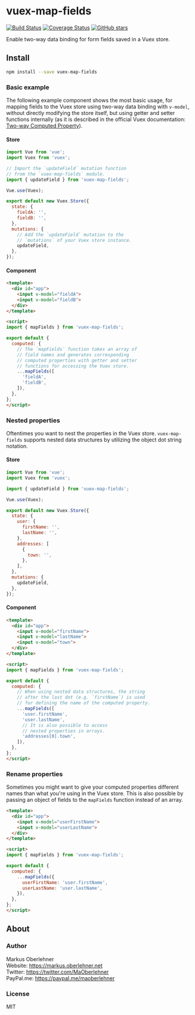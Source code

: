 # vuex-map-fields
[![Build Status](https://travis-ci.org/maoberlehner/vuex-map-fields.svg?branch=master)](https://travis-ci.org/maoberlehner/vuex-map-fields)
[![Coverage Status](https://coveralls.io/repos/github/maoberlehner/vuex-map-fields/badge.svg?branch=master)](https://coveralls.io/github/maoberlehner/vuex-map-fields?branch=master)
[![GitHub stars](https://img.shields.io/github/stars/maoberlehner/vuex-map-fields.svg?style=social&label=Star)](https://github.com/maoberlehner/vuex-map-fields)

Enable two-way data binding for form fields saved in a Vuex store.

## Install
```bash
npm install --save vuex-map-fields
```

### Basic example
The following example component shows the most basic usage, for mapping fields to the Vuex store using two-way data binding with `v-model`, without directly modifying the store itself, but using getter and setter functions internally (as it is described in the official Vuex documentation: [Two-way Computed Property](https://vuex.vuejs.org/en/forms.html#two-way-computed-property)).

#### Store
```js
import Vue from 'vue';
import Vuex from 'vuex';

// Import the `updateField` mutation function
// from the `vuex-map-fields` module.
import { updateField } from 'vuex-map-fields';

Vue.use(Vuex);

export default new Vuex.Store({
  state: {
    fieldA: '',
    fieldB: '',
  },
  mutations: {
    // Add the `updateField` mutation to the
    // `mutations` of your Vuex store instance.
    updateField,
  },
});
```

#### Component
```html
<template>
  <div id="app">
    <input v-model="fieldA">
    <input v-model="fieldB">
  </div>
</template>

<script>
import { mapFields } from 'vuex-map-fields';

export default {
  computed: {
    // The `mapFields` function takes an array of
    // field names and generates corresponding
    // computed properties with getter and setter
    // functions for accessing the Vuex store.
    ...mapFields([
      'fieldA',
      'fieldB',
    ]),
  },
};
</script>
```

### Nested properties
Oftentimes you want to nest the properties in the Vuex store. `vuex-map-fields` supports nested data structures by utilizing the object dot string notation.

#### Store
```js
import Vue from 'vue';
import Vuex from 'vuex';

import { updateField } from 'vuex-map-fields';

Vue.use(Vuex);

export default new Vuex.Store({
  state: {
    user: {
      firstName: '',
      lastName: '',
    },
    addresses: [
      {
        town: '',
      },
    ],
  },
  mutations: {
    updateField,
  },
});
```

#### Component
```html
<template>
  <div id="app">
    <input v-model="firstName">
    <input v-model="lastName">
    <input v-model="town">
  </div>
</template>

<script>
import { mapFields } from 'vuex-map-fields';

export default {
  computed: {
    // When using nested data structures, the string
    // after the last dot (e.g. `firstName`) is used
    // for defining the name of the computed property.
    ...mapFields([
      'user.firstName',
      'user.lastName',
      // It is also possible to access
      // nested properties in arrays.
      'addresses[0].town',
    ]),
  },
};
</script>
```

### Rename properties
Sometimes you might want to give your computed properties different names than what you're using in the Vuex store. This is also possible by passing an object of fields to the `mapFields` function instead of an array.

```html
<template>
  <div id="app">
    <input v-model="userFirstName">
    <input v-model="userLastName">
  </div>
</template>

<script>
import { mapFields } from 'vuex-map-fields';

export default {
  computed: {
    ...mapFields({
      userFirstName: 'user.firstName',
      userLastName: 'user.lastName',
    }),
  },
};
</script>
```

## About
### Author
Markus Oberlehner  
Website: https://markus.oberlehner.net  
Twitter: https://twitter.com/MaOberlehner  
PayPal.me: https://paypal.me/maoberlehner

### License
MIT
